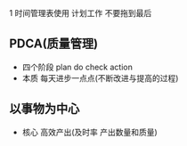 1 时间管理表使用 计划工作 不要拖到最后


## PDCA(质量管理)
- 四个阶段 plan do  check  action
- 本质  每天进步一点点(不断改进与提高的过程)

## 以事物为中心
- 核心
  高效产出(及时率  产出数量和质量)
    